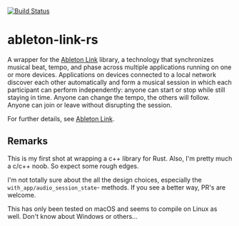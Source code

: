 [![Build Status](https://travis-ci.com/magdaddy/ableton-link-rs.svg?branch=master)](https://travis-ci.com/magdaddy/ableton-link-rs)

# ableton-link-rs

A wrapper for the [Ableton Link](https://github.com/Ableton/link) library, a technology that synchronizes musical beat, 
tempo, and phase across multiple applications running on one or more devices. Applications on devices connected to a 
local network discover each other automatically and form a musical session in which each participant can perform 
independently: anyone can start or stop while still staying in time. Anyone can change the tempo, the others will 
follow. Anyone can join or leave without disrupting the session.

For further details, see [Ableton Link](https://github.com/Ableton/link).

## Remarks

This is my first shot at wrapping a c++ library for Rust. Also, I'm pretty much a c/c++ noob. So expect some rough edges.

I'm not totally sure about the all the design choices, especially the `with_app/audio_session_state`- methods. If you see a better way, PR's are welcome.

This has only been tested on macOS and seems to compile on Linux as well. Don't know about Windows or others...
